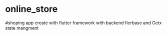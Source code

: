# online_store
#shoping app create with flutter framework with backend fierbase and Getx state mangment
